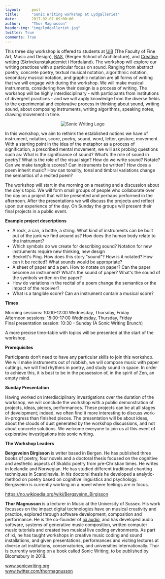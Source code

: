 ```yaml
---
layout:     post
title:      "Sonic Writing workshop at Lydgalleriet"
date:       2017-02-07 09:00:00
author:     "Thor Magnusson"
header-img: "img/lydgalleriet.jpg"
twitter: True
comments: True
---
```


This three day workshop is offered to students at <a href="http://www.uib.no/en/kmd">UiB</a> (The Faculty of Fine Art, Music and Design), <a href="http://www.bas.org/en/About-BAS">BAS</a>,  (Bergen School of Architecture), and <a href="http://www.skrivekunst.no">Creative writing</a> (Skrivekunstakademiet i Hordaland). The workshop will explore our writing practices with a particular focus on sound. Ranging from abstract poetry, concrete poetry, textual musical notation, algorithmic notation, secondary musical notation, and graphic notation are all forms of writing that we will engage with during the workshop. We will make musical instruments, considering how their design is a process of writing. The workshop will be highly interdisciplinary - with participants from institutions of divergent practices - and we will apply knowledge from the diverse fields to the experimental and explorative process in thinking about sound, writing sound, about composing instruments, writing algorithms, speaking notes, drawing movement in time. 

<p><center><img src="{{ site.baseurl }}/img/logo.png" alt="Sonic Writing Logo">
</center></p>

In this workshop, we aim to rethink the established notions we have of instrument, notation, score, poetry, sound, word, letter, gesture, movement. With a starting point in the idea of the metaphor as a process of signification, a prescribed mental movement, we will ask probing questions such as: What is the significance of sound? What’s the role of sound in poetry? What is the role of the visual sign? How do we write sound? Notate? Can we make tangible scores? Can instruments be written? How does a poem inherit music? How can tonality, tonal and timbral variations change the semantics of a recited poem?

The workshop will start in the morning on a meeting and a discussion about the day's topic. We will form small groups of people who collaborate over the day on a project that will be presented and perhaps performed in the afternoon. After the presentations we will discuss the projects and reflect upon our experience of the day. On Sunday the groups will present their final projects in a public event.

<b>Example project descriptions</b>

<ul>

<li> A rock, a can, a bottle, a string. What kind of instruments can be built out of the junk we find around us? How does the human body relate to the instrument?</li> 
<li> Which symbols do we create for describing sound? Notation for new instruments require new thinking, new design</li>
<li> Beckett's Ping. How does this story "sound"? How is it notated? How can it be recited? What sounds would be appropriate?</li> 
<li> A sheet of paper and a pen. How to notate on paper? Can the paper become an instrument? What's the sound of paper? What's the sound of the symbols written on the paper?</li>
<li> How do variations in the recital of a poem change the semantics or the impact of the receiver?</li>
<li> What is a tangible score? Can an instrument contain a musical score?</li> 
</ul>

<b>Times</b>

Morning sessions: 10:00-12:00  Wednesday, Thursday, Friday <br>
Afternoon sessions: 15:00-17:00 Wednesday, Thursday, Friday <br>
Final presentation session: 10:30 - Sunday (A Sonic Writing Brunch) <br>

A more precise time-table with topics will be presented at the start of the workshop.

<b>Prerequisites</b>

Participants don’t need to have any particular skills to join this workshop. We will make instruments out of rubbish, we will compose music with paper cuttings, we will find rhythms in poetry, and study sound in space. In order to achieve this, it is best to be in the possession of, in the spirit of Zen, an empty mind.


<b>Sunday Presentation</b>

Having worked on interdisciplinary investigations over the duration of the workshop, we will conclude the workshop with a public demonstration of projects, ideas, pieces, performances. These projects can be at all stages of development; indeed, we often find it more interesting to discuss work-in-progress than finished pieces. The presentation will be about ideas, about the clouds of dust generated by the workshop discussions, and not about concrete solutions. We welcome everyone to join us at this event of explorative investigations into sonic writing. 


<b>The Workshop Leaders</b>

<b>Bergsveinn Birgisson</b> is writer based in Bergen. He has published three books of poetry, four novels and a doctoral thesis focused on the cognitive and aesthetic aspects of Skaldic poetry from pre-Christian times. He writes in Icelandic and Norwegian. He has studied different traditional chanting techniques in Scandinavia. In his doctoral thesis he developed a analytic-method on poetry based on cognitive linguistics and psychology. Bergsveinn is currently working on a novel where feelings are in focus. 

<a href="https://no.wikipedia.org/wiki/Bergsveinn_Birgisson">https://no.wikipedia.org/wiki/Bergsveinn_Birgisson</a>

<b>Thor Magnusson</b> is a lecturer in Music at the University of Sussex. His work focusses on the impact digital technologies have on musical creativity and practice, explored through software development, composition and performance. He is the co-founder of <a href="http://www.ixi-audio.net">ixi audio</a>, and has developed audio software, systems of generative music composition, written computer music tutorials and created two musical live coding environments. As part of ixi, he has taught workshops in creative music coding and sound installations, and given presentations, performances and visiting lectures at diverse art institutions, conservatories, and universities internationally. Thor is currently working on a book called Sonic Writing, to be published by Bloomsbury in 2018.

<a href="http://www.sonicwriting.org">www.sonicwriting.org</a><br>
<a href="http://www.twitter.com/thormagnusson">www.twitter.com/thormagnusson</a>
